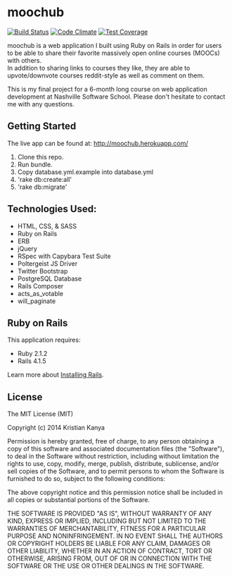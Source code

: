 moochub
================
[![Build Status](https://travis-ci.org/kriskanya/capstone.svg?branch=master)](https://travis-ci.org/kriskanya/capstone)
[![Code Climate](https://codeclimate.com/github/kriskanya/capstone/badges/gpa.svg)](https://codeclimate.com/github/kriskanya/capstone)
[![Test Coverage](https://codeclimate.com/github/kriskanya/capstone/badges/coverage.svg)](https://codeclimate.com/github/kriskanya/capstone)

moochub is a web application I built using Ruby on Rails in order for users to be able to share their favorite massively open online courses (MOOCs) with others.  
In addition to sharing links to courses they like, they are able to upvote/downvote courses reddit-style as well as comment on them.

This is my final project for a 6-month long course on web application development at Nashville Software School.  Please don't hesitate to contact
me with any questions.

Getting Started
---------------

The live app can be found at: http://moochub.herokuapp.com/

1. Clone this repo.
2. Run bundle.
3. Copy database.yml.example into database.yml
4. 'rake db:create:all'
5. 'rake db:migrate'

Technologies Used:
-----------

- HTML, CSS, & SASS
- Ruby on Rails
- ERB
- jQuery
- RSpec with Capybara Test Suite
- Poltergeist JS Driver
- Twitter Bootstrap
- PostgreSQL Database
- Rails Composer
- acts_as_votable
- will_paginate

Ruby on Rails
-------------

This application requires:

- Ruby 2.1.2
- Rails 4.1.5

Learn more about [Installing Rails](http://railsapps.github.io/installing-rails.html).

License
---------------
The MIT License (MIT)

Copyright (c) 2014 Kristian Kanya

Permission is hereby granted, free of charge, to any person obtaining a copy of this software and associated documentation files (the "Software"), to deal in the Software without restriction, including without limitation the rights to use, copy, modify, merge, publish, distribute, sublicense, and/or sell copies of the Software, and to permit persons to whom the Software is furnished to do so, subject to the following conditions:

The above copyright notice and this permission notice shall be included in all copies or substantial portions of the Software.

THE SOFTWARE IS PROVIDED "AS IS", WITHOUT WARRANTY OF ANY KIND, EXPRESS OR IMPLIED, INCLUDING BUT NOT LIMITED TO THE WARRANTIES OF MERCHANTABILITY, FITNESS FOR A PARTICULAR PURPOSE AND NONINFRINGEMENT. IN NO EVENT SHALL THE AUTHORS OR COPYRIGHT HOLDERS BE LIABLE FOR ANY CLAIM, DAMAGES OR OTHER LIABILITY, WHETHER IN AN ACTION OF CONTRACT, TORT OR OTHERWISE, ARISING FROM, OUT OF OR IN CONNECTION WITH THE SOFTWARE OR THE USE OR OTHER DEALINGS IN THE SOFTWARE.
